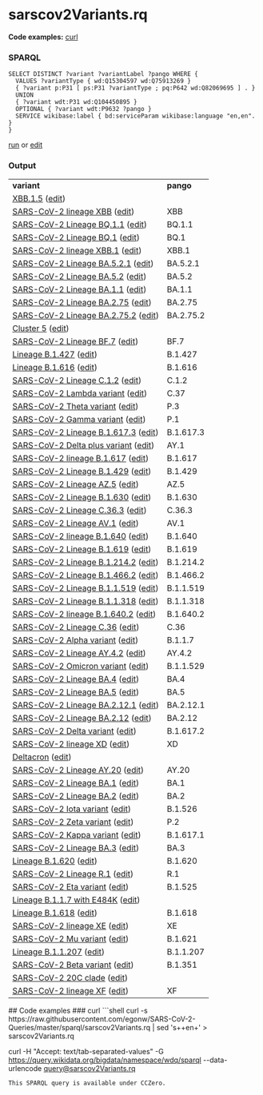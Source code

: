 # sarscov2Variants.rq
**Code examples:** [curl](#curl)
### SPARQL
```sparql
SELECT DISTINCT ?variant ?variantLabel ?pango WHERE {
  VALUES ?variantType { wd:Q15304597 wd:Q75913269 }
  { ?variant p:P31 [ ps:P31 ?variantType ; pq:P642 wd:Q82069695 ] . }
  UNION
  { ?variant wdt:P31 wd:Q104450895 }
  OPTIONAL { ?variant wdt:P9632 ?pango }
  SERVICE wikibase:label { bd:serviceParam wikibase:language "en,en". }
}
```
[run](https://query.wikidata.org/embed.html#SELECT%20DISTINCT%20%3Fvariant%20%3FvariantLabel%20%3Fpango%20WHERE%20%7B%0A%20%20VALUES%20%3FvariantType%20%7B%20wd%3AQ15304597%20wd%3AQ75913269%20%7D%0A%20%20%7B%20%3Fvariant%20p%3AP31%20%5B%20ps%3AP31%20%3FvariantType%20%3B%20pq%3AP642%20wd%3AQ82069695%20%5D%20.%20%7D%0A%20%20UNION%0A%20%20%7B%20%3Fvariant%20wdt%3AP31%20wd%3AQ104450895%20%7D%0A%20%20OPTIONAL%20%7B%20%3Fvariant%20wdt%3AP9632%20%3Fpango%20%7D%0A%20%20SERVICE%20wikibase%3Alabel%20%7B%20bd%3AserviceParam%20wikibase%3Alanguage%20%22en%2Cen%22.%20%7D%0A%7D%0A) or [edit](https://query.wikidata.org/#SELECT%20DISTINCT%20%3Fvariant%20%3FvariantLabel%20%3Fpango%20WHERE%20%7B%0A%20%20VALUES%20%3FvariantType%20%7B%20wd%3AQ15304597%20wd%3AQ75913269%20%7D%0A%20%20%7B%20%3Fvariant%20p%3AP31%20%5B%20ps%3AP31%20%3FvariantType%20%3B%20pq%3AP642%20wd%3AQ82069695%20%5D%20.%20%7D%0A%20%20UNION%0A%20%20%7B%20%3Fvariant%20wdt%3AP31%20wd%3AQ104450895%20%7D%0A%20%20OPTIONAL%20%7B%20%3Fvariant%20wdt%3AP9632%20%3Fpango%20%7D%0A%20%20SERVICE%20wikibase%3Alabel%20%7B%20bd%3AserviceParam%20wikibase%3Alanguage%20%22en%2Cen%22.%20%7D%0A%7D%0A)


### Output
<table>
  <tr>
    <td><b>variant</b></td>
    <td><b>pango</b></td>
  </tr>
  <tr>
    <td><a href="https://scholia.toolforge.org/Q116069911">XBB.1.5</a> (<a href="http://www.wikidata.org/entity/Q116069911">edit</a>)</td>
    <td></td>
  </tr>
  <tr>
    <td><a href="https://scholia.toolforge.org/Q115983015">SARS-CoV-2 lineage XBB</a> (<a href="http://www.wikidata.org/entity/Q115983015">edit</a>)</td>
    <td>XBB</td>
  </tr>
  <tr>
    <td><a href="https://scholia.toolforge.org/Q115324808">SARS-CoV-2 Lineage BQ.1.1</a> (<a href="http://www.wikidata.org/entity/Q115324808">edit</a>)</td>
    <td>BQ.1.1</td>
  </tr>
  <tr>
    <td><a href="https://scholia.toolforge.org/Q115982879">SARS-CoV-2 Lineage BQ.1</a> (<a href="http://www.wikidata.org/entity/Q115982879">edit</a>)</td>
    <td>BQ.1</td>
  </tr>
  <tr>
    <td><a href="https://scholia.toolforge.org/Q115983022">SARS-CoV-2 lineage XBB.1</a> (<a href="http://www.wikidata.org/entity/Q115983022">edit</a>)</td>
    <td>XBB.1</td>
  </tr>
  <tr>
    <td><a href="https://scholia.toolforge.org/Q115983033">SARS-CoV-2 Lineage BA.5.2.1</a> (<a href="http://www.wikidata.org/entity/Q115983033">edit</a>)</td>
    <td>BA.5.2.1</td>
  </tr>
  <tr>
    <td><a href="https://scholia.toolforge.org/Q115983036">SARS-CoV-2 Lineage BA.5.2</a> (<a href="http://www.wikidata.org/entity/Q115983036">edit</a>)</td>
    <td>BA.5.2</td>
  </tr>
  <tr>
    <td><a href="https://scholia.toolforge.org/Q112163086">SARS-CoV-2 Lineage BA.1.1</a> (<a href="http://www.wikidata.org/entity/Q112163086">edit</a>)</td>
    <td>BA.1.1</td>
  </tr>
  <tr>
    <td><a href="https://scholia.toolforge.org/Q114081621">SARS-CoV-2 Lineage BA.2.75</a> (<a href="http://www.wikidata.org/entity/Q114081621">edit</a>)</td>
    <td>BA.2.75</td>
  </tr>
  <tr>
    <td><a href="https://scholia.toolforge.org/Q114081680">SARS-CoV-2 Lineage BA.2.75.2</a> (<a href="http://www.wikidata.org/entity/Q114081680">edit</a>)</td>
    <td>BA.2.75.2</td>
  </tr>
  <tr>
    <td><a href="https://scholia.toolforge.org/Q104412033">Cluster 5</a> (<a href="http://www.wikidata.org/entity/Q104412033">edit</a>)</td>
    <td></td>
  </tr>
  <tr>
    <td><a href="https://scholia.toolforge.org/Q114096632">SARS-CoV-2 Lineage BF.7</a> (<a href="http://www.wikidata.org/entity/Q114096632">edit</a>)</td>
    <td>BF.7</td>
  </tr>
  <tr>
    <td><a href="https://scholia.toolforge.org/Q106171118">Lineage B.1.427</a> (<a href="http://www.wikidata.org/entity/Q106171118">edit</a>)</td>
    <td>B.1.427</td>
  </tr>
  <tr>
    <td><a href="https://scholia.toolforge.org/Q106332190">Lineage B.1.616</a> (<a href="http://www.wikidata.org/entity/Q106332190">edit</a>)</td>
    <td>B.1.616</td>
  </tr>
  <tr>
    <td><a href="https://scholia.toolforge.org/Q109710954">SARS-CoV-2 Lineage C.1.2</a> (<a href="http://www.wikidata.org/entity/Q109710954">edit</a>)</td>
    <td>C.1.2</td>
  </tr>
  <tr>
    <td><a href="https://scholia.toolforge.org/Q107291621">SARS-CoV-2 Lambda variant</a> (<a href="http://www.wikidata.org/entity/Q107291621">edit</a>)</td>
    <td>C.37</td>
  </tr>
  <tr>
    <td><a href="https://scholia.toolforge.org/Q106171157">SARS-CoV-2 Theta variant</a> (<a href="http://www.wikidata.org/entity/Q106171157">edit</a>)</td>
    <td>P.3</td>
  </tr>
  <tr>
    <td><a href="https://scholia.toolforge.org/Q104819269">SARS-CoV-2 Gamma variant</a> (<a href="http://www.wikidata.org/entity/Q104819269">edit</a>)</td>
    <td>P.1</td>
  </tr>
  <tr>
    <td><a href="https://scholia.toolforge.org/Q107059496">SARS-CoV-2 Lineage B.1.617.3</a> (<a href="http://www.wikidata.org/entity/Q107059496">edit</a>)</td>
    <td>B.1.617.3</td>
  </tr>
  <tr>
    <td><a href="https://scholia.toolforge.org/Q108004869">SARS-CoV-2 Delta plus variant</a> (<a href="http://www.wikidata.org/entity/Q108004869">edit</a>)</td>
    <td>AY.1</td>
  </tr>
  <tr>
    <td><a href="https://scholia.toolforge.org/Q106581308">SARS-CoV-2 lineage B.1.617</a> (<a href="http://www.wikidata.org/entity/Q106581308">edit</a>)</td>
    <td>B.1.617</td>
  </tr>
  <tr>
    <td><a href="https://scholia.toolforge.org/Q106171144">SARS-CoV-2 Lineage B.1.429</a> (<a href="http://www.wikidata.org/entity/Q106171144">edit</a>)</td>
    <td>B.1.429</td>
  </tr>
  <tr>
    <td><a href="https://scholia.toolforge.org/Q109746372">SARS-CoV-2 Lineage AZ.5</a> (<a href="http://www.wikidata.org/entity/Q109746372">edit</a>)</td>
    <td>AZ.5</td>
  </tr>
  <tr>
    <td><a href="https://scholia.toolforge.org/Q109746402">SARS-CoV-2 Lineage B.1.630</a> (<a href="http://www.wikidata.org/entity/Q109746402">edit</a>)</td>
    <td>B.1.630</td>
  </tr>
  <tr>
    <td><a href="https://scholia.toolforge.org/Q109747617">SARS-CoV-2 Lineage C.36.3</a> (<a href="http://www.wikidata.org/entity/Q109747617">edit</a>)</td>
    <td>C.36.3</td>
  </tr>
  <tr>
    <td><a href="https://scholia.toolforge.org/Q109747612">SARS-CoV-2 Lineage AV.1</a> (<a href="http://www.wikidata.org/entity/Q109747612">edit</a>)</td>
    <td>AV.1</td>
  </tr>
  <tr>
    <td><a href="https://scholia.toolforge.org/Q109746403">SARS-CoV-2 lineage B.1.640</a> (<a href="http://www.wikidata.org/entity/Q109746403">edit</a>)</td>
    <td>B.1.640</td>
  </tr>
  <tr>
    <td><a href="https://scholia.toolforge.org/Q109747620">SARS-CoV-2 Lineage B.1.619</a> (<a href="http://www.wikidata.org/entity/Q109747620">edit</a>)</td>
    <td>B.1.619</td>
  </tr>
  <tr>
    <td><a href="https://scholia.toolforge.org/Q109747618">SARS-CoV-2 Lineage B.1.214.2</a> (<a href="http://www.wikidata.org/entity/Q109747618">edit</a>)</td>
    <td>B.1.214.2</td>
  </tr>
  <tr>
    <td><a href="https://scholia.toolforge.org/Q109747615">SARS-CoV-2 Lineage B.1.466.2</a> (<a href="http://www.wikidata.org/entity/Q109747615">edit</a>)</td>
    <td>B.1.466.2</td>
  </tr>
  <tr>
    <td><a href="https://scholia.toolforge.org/Q109747616">SARS-CoV-2 Lineage B.1.1.519</a> (<a href="http://www.wikidata.org/entity/Q109747616">edit</a>)</td>
    <td>B.1.1.519</td>
  </tr>
  <tr>
    <td><a href="https://scholia.toolforge.org/Q106171203">SARS-CoV-2 Lineage B.1.1.318</a> (<a href="http://www.wikidata.org/entity/Q106171203">edit</a>)</td>
    <td>B.1.1.318</td>
  </tr>
  <tr>
    <td><a href="https://scholia.toolforge.org/Q110036883">SARS-CoV-2 lineage B.1.640.2</a> (<a href="http://www.wikidata.org/entity/Q110036883">edit</a>)</td>
    <td>B.1.640.2</td>
  </tr>
  <tr>
    <td><a href="https://scholia.toolforge.org/Q107461066">SARS-CoV-2 Lineage C.36</a> (<a href="http://www.wikidata.org/entity/Q107461066">edit</a>)</td>
    <td>C.36</td>
  </tr>
  <tr>
    <td><a href="https://scholia.toolforge.org/Q104376647">SARS-CoV-2 Alpha variant</a> (<a href="http://www.wikidata.org/entity/Q104376647">edit</a>)</td>
    <td>B.1.1.7</td>
  </tr>
  <tr>
    <td><a href="https://scholia.toolforge.org/Q110101454">SARS-CoV-2 Lineage AY.4.2</a> (<a href="http://www.wikidata.org/entity/Q110101454">edit</a>)</td>
    <td>AY.4.2</td>
  </tr>
  <tr>
    <td><a href="https://scholia.toolforge.org/Q109739412">SARS-CoV-2 Omicron variant</a> (<a href="http://www.wikidata.org/entity/Q109739412">edit</a>)</td>
    <td>B.1.1.529</td>
  </tr>
  <tr>
    <td><a href="https://scholia.toolforge.org/Q111685971">SARS-CoV-2 Lineage BA.4</a> (<a href="http://www.wikidata.org/entity/Q111685971">edit</a>)</td>
    <td>BA.4</td>
  </tr>
  <tr>
    <td><a href="https://scholia.toolforge.org/Q111685986">SARS-CoV-2 Lineage BA.5</a> (<a href="http://www.wikidata.org/entity/Q111685986">edit</a>)</td>
    <td>BA.5</td>
  </tr>
  <tr>
    <td><a href="https://scholia.toolforge.org/Q111686845">SARS-CoV-2 Lineage BA.2.12.1</a> (<a href="http://www.wikidata.org/entity/Q111686845">edit</a>)</td>
    <td>BA.2.12.1</td>
  </tr>
  <tr>
    <td><a href="https://scholia.toolforge.org/Q111687372">SARS-CoV-2 Lineage BA.2.12</a> (<a href="http://www.wikidata.org/entity/Q111687372">edit</a>)</td>
    <td>BA.2.12</td>
  </tr>
  <tr>
    <td><a href="https://scholia.toolforge.org/Q107055182">SARS-CoV-2 Delta variant</a> (<a href="http://www.wikidata.org/entity/Q107055182">edit</a>)</td>
    <td>B.1.617.2</td>
  </tr>
  <tr>
    <td><a href="https://scholia.toolforge.org/Q111829537">SARS-CoV-2 lineage XD</a> (<a href="http://www.wikidata.org/entity/Q111829537">edit</a>)</td>
    <td>XD</td>
  </tr>
  <tr>
    <td><a href="https://scholia.toolforge.org/Q110488017">Deltacron</a> (<a href="http://www.wikidata.org/entity/Q110488017">edit</a>)</td>
    <td></td>
  </tr>
  <tr>
    <td><a href="https://scholia.toolforge.org/Q110487412">SARS-CoV-2 Lineage AY.20</a> (<a href="http://www.wikidata.org/entity/Q110487412">edit</a>)</td>
    <td>AY.20</td>
  </tr>
  <tr>
    <td><a href="https://scholia.toolforge.org/Q110497086">SARS-CoV-2 Lineage BA.1</a> (<a href="http://www.wikidata.org/entity/Q110497086">edit</a>)</td>
    <td>BA.1</td>
  </tr>
  <tr>
    <td><a href="https://scholia.toolforge.org/Q110497087">SARS-CoV-2 Lineage BA.2</a> (<a href="http://www.wikidata.org/entity/Q110497087">edit</a>)</td>
    <td>BA.2</td>
  </tr>
  <tr>
    <td><a href="https://scholia.toolforge.org/Q106592103">SARS-CoV-2 Iota variant</a> (<a href="http://www.wikidata.org/entity/Q106592103">edit</a>)</td>
    <td>B.1.526</td>
  </tr>
  <tr>
    <td><a href="https://scholia.toolforge.org/Q107055212">SARS-CoV-2 Zeta variant</a> (<a href="http://www.wikidata.org/entity/Q107055212">edit</a>)</td>
    <td>P.2</td>
  </tr>
  <tr>
    <td><a href="https://scholia.toolforge.org/Q107055239">SARS-CoV-2 Kappa variant</a> (<a href="http://www.wikidata.org/entity/Q107055239">edit</a>)</td>
    <td>B.1.617.1</td>
  </tr>
  <tr>
    <td><a href="https://scholia.toolforge.org/Q110811149">SARS-CoV-2 Lineage BA.3</a> (<a href="http://www.wikidata.org/entity/Q110811149">edit</a>)</td>
    <td>BA.3</td>
  </tr>
  <tr>
    <td><a href="https://scholia.toolforge.org/Q106809407">Lineage B.1.620</a> (<a href="http://www.wikidata.org/entity/Q106809407">edit</a>)</td>
    <td>B.1.620</td>
  </tr>
  <tr>
    <td><a href="https://scholia.toolforge.org/Q109747614">SARS-CoV-2 Lineage R.1</a> (<a href="http://www.wikidata.org/entity/Q109747614">edit</a>)</td>
    <td>R.1</td>
  </tr>
  <tr>
    <td><a href="https://scholia.toolforge.org/Q106171195">SARS-CoV-2 Eta variant</a> (<a href="http://www.wikidata.org/entity/Q106171195">edit</a>)</td>
    <td>B.1.525</td>
  </tr>
  <tr>
    <td><a href="https://scholia.toolforge.org/Q106171244">Lineage B.1.1.7 with E484K</a> (<a href="http://www.wikidata.org/entity/Q106171244">edit</a>)</td>
    <td></td>
  </tr>
  <tr>
    <td><a href="https://scholia.toolforge.org/Q106628019">Lineage B.1.618</a> (<a href="http://www.wikidata.org/entity/Q106628019">edit</a>)</td>
    <td>B.1.618</td>
  </tr>
  <tr>
    <td><a href="https://scholia.toolforge.org/Q111737567">SARS-CoV-2 lineage XE</a> (<a href="http://www.wikidata.org/entity/Q111737567">edit</a>)</td>
    <td>XE</td>
  </tr>
  <tr>
    <td><a href="https://scholia.toolforge.org/Q107985125">SARS-CoV-2 Mu variant</a> (<a href="http://www.wikidata.org/entity/Q107985125">edit</a>)</td>
    <td>B.1.621</td>
  </tr>
  <tr>
    <td><a href="https://scholia.toolforge.org/Q106171219">Lineage B.1.1.207</a> (<a href="http://www.wikidata.org/entity/Q106171219">edit</a>)</td>
    <td>B.1.1.207</td>
  </tr>
  <tr>
    <td><a href="https://scholia.toolforge.org/Q104400171">SARS-CoV-2 Beta variant</a> (<a href="http://www.wikidata.org/entity/Q104400171">edit</a>)</td>
    <td>B.1.351</td>
  </tr>
  <tr>
    <td><a href="https://scholia.toolforge.org/Q106527526">SARS-CoV-2 20C clade</a> (<a href="http://www.wikidata.org/entity/Q106527526">edit</a>)</td>
    <td></td>
  </tr>
  <tr>
    <td><a href="https://scholia.toolforge.org/Q111829536">SARS-CoV-2 lineage XF</a> (<a href="http://www.wikidata.org/entity/Q111829536">edit</a>)</td>
    <td>XF</td>
  </tr>
</table>
## Code examples
### curl
```shell
curl -s https://raw.githubusercontent.com/egonw/SARS-CoV-2-Queries/master/sparql/sarscov2Variants.rq | sed 's+<lang/>+en+' > sarscov2Variants.rq

curl -H "Accept: text/tab-separated-values" -G https://query.wikidata.org/bigdata/namespace/wdq/sparql --data-urlencode query@sarscov2Variants.rq
```
This SPARQL query is available under CCZero.
